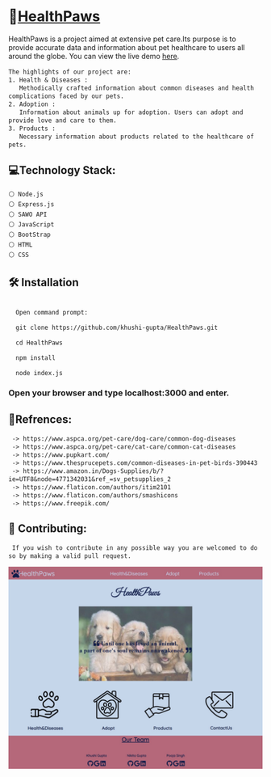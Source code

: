## <h1>🐾[HealthPaws](https://health-paws.herokuapp.com/)</h1>
   HealthPaws is a project aimed at extensive pet care.Its purpose is to provide accurate data and information about pet healthcare to users all around the globe. You can view the live demo [here](https://health-paws.herokuapp.com/).
    
    The highlights of our project are:
    1. Health & Diseases :
       Methodically crafted information about common diseases and health complications faced by our pets.
    2. Adoption :
       Information about animals up for adoption. Users can adopt and provide love and care to them.
    3. Products :
       Necessary information about products related to the healthcare of pets.
       
## <h2>:computer:Technology Stack:</h2>
    ⚪ Node.js 
    ⚪ Express.js 
    ⚪ SAWO API 
    ⚪ JavaScript 
    ⚪ BootStrap
    ⚪ HTML 
    ⚪ CSS 
  
## <h2>🛠️ Installation<h2>
   ```
     Open command prompt:
   ```
   ```
     git clone https://github.com/khushi-gupta/HealthPaws.git
   ```
   ```
     cd HealthPaws
   ```
   ```
     npm install
   ```
   ```
     node index.js
   ```
   <h3> Open your browser and type localhost:3000 and enter.</h3>
   
   
## :link:Refrences:
   
     -> https://www.aspca.org/pet-care/dog-care/common-dog-diseases
     -> https://www.aspca.org/pet-care/cat-care/common-cat-diseases
     -> https://www.pupkart.com/
     -> https://www.thesprucepets.com/common-diseases-in-pet-birds-390443
     -> https://www.amazon.in/Dogs-Supplies/b/?ie=UTF8&node=4771342031&ref_=sv_petsupplies_2
     -> https://www.flaticon.com/authors/itim2101
     -> https://www.flaticon.com/authors/smashicons
     -> https://www.freepik.com/
   
## 🤝 Contributing:
   
     If you wish to contribute in any possible way you are welcomed to do so by making a valid pull request.
 ![alt text](https://github.com/khushi-gupta/HealthPaws/blob/master/home.jpeg?raw=true)
   
   
  
  
  

  
       
       
       
